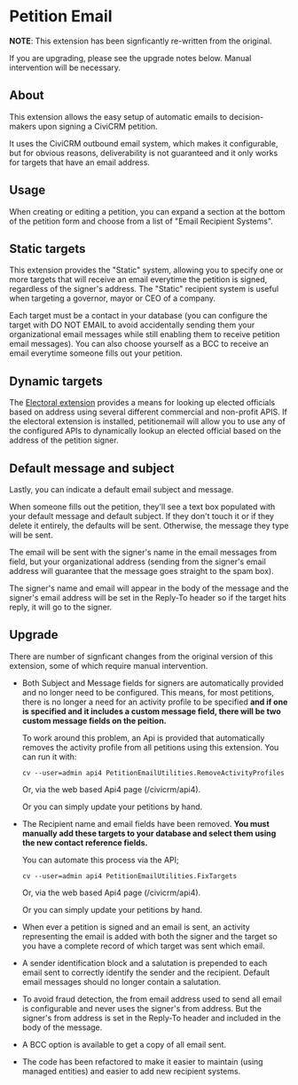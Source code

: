 # Petition Email

**NOTE**: This extension has been signficantly re-written from the original.

If you are upgrading, please see the upgrade notes below. Manual intervention
will be necessary.

## About

This extension allows the easy setup of automatic emails to decision-makers
upon signing a CiviCRM petition.

It uses the CiviCRM outbound email system, which makes it configurable, but for
obvious reasons, deliverability is not guaranteed and it only works for targets
that have an email address.

## Usage

When creating or editing a petition, you can expand a section at the bottom of
the petition form and choose from a list of "Email Recipient Systems".

## Static targets

This extension provides the "Static" system, allowing you to specify one or
more targets that will receive an email everytime the petition is signed,
regardless of the signer's address. The "Static" recipient system is useful
when targeting a governor, mayor or CEO of a company.

Each target must be a contact in your database (you can configure the target
with DO NOT EMAIL to avoid accidentally sending them your organizational email
messages while still enabling them to receive petition email messages). You can
also choose yourself as a BCC to receive an email everytime someone fills out
your petition.

## Dynamic targets

The [Electoral
extension](https://github.com/progressivetech/com.jlacey.electoral) provides a
means for looking up elected officials based on address using several different
commercial and non-profit APIS. If the electoral extension is installed,
petitionemail will allow you to use any of the configured APIs to dynamically
lookup an elected official based on the address of the petition signer.

## Default message and subject

Lastly, you can indicate a default email subject and message.

When someone fills out the petition, they'll see a text box populated with your
default message and default subject. If they don't touch it or if they delete
it entirely, the defaults will be sent. Otherwise, the message they type will
be sent.  

The email will be sent with the signer's name in the email messages from field,
but your organizational address (sending from the signer's email address will
guarantee that the message goes straight to the spam box).

The signer's name and email will appear in the body of the message and the
signer's email address will be set in the Reply-To header so if the target hits
reply, it will go to the signer.

## Upgrade

There are number of signficant changes from the original version of this
extension, some of which require manual intervention.

 * Both Subject and Message fields for signers are automatically provided and
   no longer need to be configured. This means, for most petitions, there is no
   longer a need for an activity profile to be specified **and if one is
   specified and it includes a custom message field, there will be two custom
   message fields on the peition.**

   To work around this problem, an Api is provided that automatically removes the
   activity profile from all petitions using this extension. You can run it with:

   `cv --user=admin api4 PetitionEmailUtilities.RemoveActivityProfiles`

   Or, via the web based Api4 page (/civicrm/api4).

   Or you can simply update your petitions by hand.

 * The Recipient name and email fields have been removed. **You must manually
   add these targets to your database and select them using the new contact
   reference fields.**

   You can automate this process via the API;

   `cv --user=admin api4 PetitionEmailUtilities.FixTargets`

   Or, via the web based Api4 page (/civicrm/api4).

   Or you can simply update your petitions by hand.

 * When ever a petition is signed and an email is sent, an activity
   representing the email is added with both the signer and the target so you
   have a complete record of which target was sent which email.

 * A sender identification block and a salutation is prepended to each email
   sent to correctly identify the sender and the recipient. Default email
   messages should no longer contain a salutation.

 * To avoid fraud detection, the from email address used to send all email is
   configurable and never uses the signer's from address. But the signer's from
   address is set in the Reply-To header and included in the body of the
   message.

 * A BCC option is available to get a copy of all email sent.

 * The code has been refactored to make it easier to maintain (using managed
   entities) and easier to add new recipient systems.

